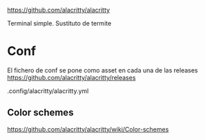 https://github.com/alacritty/alacritty

Terminal simple.
Sustituto de termite

# Conf
El fichero de conf se pone como asset en cada una de las releases
https://github.com/alacritty/alacritty/releases

.config/alacritty/alacritty.yml

## Color schemes
https://github.com/alacritty/alacritty/wiki/Color-schemes
